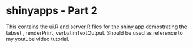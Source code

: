 shinyapps - Part 2
=========
This contains the ui.R and server.R files for the shiny app demostrating the tabset , renderPrint, verbatimTextOutput. Should be used as reference to my youtube video tutorial.
